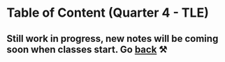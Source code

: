 # Table of Content (Quarter 4 - TLE)

## Still work in progress, new notes will be coming soon when classes start. Go [back](./index.md) ⚒️